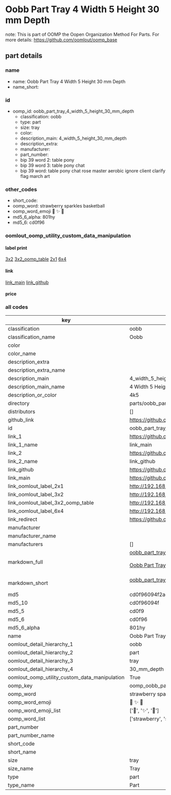 # Oobb Part Tray 4 Width 5 Height 30 mm Depth  

note: This is part of OOMP the Oopen Organization Method For Parts. For more details: https://github.com/oomlout/oomp_base

##  part details
  







### name
* name: Oobb Part Tray 4 Width 5 Height 30 mm Depth
* name_short: 
### id
* oomp_id: oobb_part_tray_4_width_5_height_30_mm_depth
  * classification: oobb
  * type: part
  * size: tray
  * color: 
  * description_main: 4_width_5_height_30_mm_depth
  * description_extra: 
  * manufacturer: 
  * part_number: 
  * bip 39 word 2: table pony
  * bip 39 word 3: table pony chat
  * bip 39 word: table pony chat rose master aerobic ignore client clarify flag march art

### other_codes
* short_code: 
* oomp_word: strawberry sparkles basketball
* oomp_word_emoji :strawberry: :sparkles: :basketball:
* md5_6_alpha: 801hy
* md5_6: cd0f96






### oomlout_oomp_utility_custom_data_manipulation
#### label print
[3x2](http://192.168.1.245:1112/?label=oomp%20801hy)
[3x2_oomp_table](http://192.168.1.108:1112/?label=oomp%20801hy)
[2x1](http://192.168.1.242:1112/?label=oomp%20801hy)
[6x4](http://192.168.1.55:1112/?label=oomp%20801hy)    

#### link

[link_main](https://github.com/oomlout/oomlout_oomp_version_1_messy/tree/main/parts/oobb_part_tray_4_width_5_height_30_mm_depth) [link_github](https://github.com/oomlout/oomlout_oomp_version_1_messy/tree/main/parts/oobb_part_tray_4_width_5_height_30_mm_depth)                             

#### price







### all codes 
| key | value |  
| --- | --- |  
| classification | oobb |  
| classification_name | Oobb |  
| color |  |  
| color_name |  |  
| description_extra |  |  
| description_extra_name |  |  
| description_main | 4_width_5_height_30_mm_depth |  
| description_main_name | 4 Width 5 Height 30 mm Depth |  
| description_or_color | 4k5 |  
| directory | parts/oobb_part_tray_4_width_5_height_30_mm_depth |  
| distributors | [] |  
| github_link | https://github.com/oomlout/oomlout_oomp_part_src/tree/main/parts/oobb_part_tray_4_width_5_height_30_mm_depth |  
| id | oobb_part_tray_4_width_5_height_30_mm_depth |  
| link_1 | https://github.com/oomlout/oomlout_oomp_version_1_messy/tree/main/parts/oobb_part_tray_4_width_5_height_30_mm_depth |  
| link_1_name | link_main |  
| link_2 | https://github.com/oomlout/oomlout_oomp_version_1_messy/tree/main/parts/oobb_part_tray_4_width_5_height_30_mm_depth |  
| link_2_name | link_github |  
| link_github | https://github.com/oomlout/oomlout_oomp_version_1_messy/tree/main/parts/oobb_part_tray_4_width_5_height_30_mm_depth |  
| link_main | https://github.com/oomlout/oomlout_oomp_version_1_messy/tree/main/parts/oobb_part_tray_4_width_5_height_30_mm_depth |  
| link_oomlout_label_2x1 | http://192.168.1.242:1112/?label=oomp%20801hy |  
| link_oomlout_label_3x2 | http://192.168.1.245:1112/?label=oomp%20801hy |  
| link_oomlout_label_3x2_oomp_table | http://192.168.1.108:1112/?label=oomp%20801hy |  
| link_oomlout_label_6x4 | http://192.168.1.55:1112/?label=oomp%20801hy |  
| link_redirect | https://github.com/oomlout/oomlout_oomp_version_1_messy/tree/main/parts/oobb_part_tray_4_width_5_height_30_mm_depth |  
| manufacturer |  |  
| manufacturer_name |  |  
| manufacturers | [] |  
| markdown_full | [oobb_part_tray_4_width_5_height_30_mm_depth](none)<br>[](none)<br>[Oobb Part Tray 4 Width 5 Height 30 Mm Depth](none)<br><br> |  
| markdown_short | [oobb_part_tray_4_width_5_height_30_mm_depth](none)<br><br> |  
| md5 | cd0f96094f2ace1810c45bc04da9fee7 |  
| md5_10 | cd0f96094f |  
| md5_5 | cd0f9 |  
| md5_6 | cd0f96 |  
| md5_6_alpha | 801hy |  
| name | Oobb Part Tray 4 Width 5 Height 30 mm Depth |  
| oomlout_detail_hierarchy_1 | oobb |  
| oomlout_detail_hierarchy_2 | part |  
| oomlout_detail_hierarchy_3 | tray |  
| oomlout_detail_hierarchy_4 | 30_mm_depth |  
| oomlout_oomp_utility_custom_data_manipulation | True |  
| oomp_key | oomp_oobb_part_tray_4_width_5_height_30_mm_depth |  
| oomp_word | strawberry sparkles basketball |  
| oomp_word_emoji | :strawberry: :sparkles: :basketball: |  
| oomp_word_emoji_list | [':strawberry:', ':sparkles:', ':basketball:'] |  
| oomp_word_list | ['strawberry', 'sparkles', 'basketball'] |  
| part_number |  |  
| part_number_name |  |  
| short_code |  |  
| short_name |  |  
| size | tray |  
| size_name | Tray |  
| type | part |  
| type_name | Part |  
